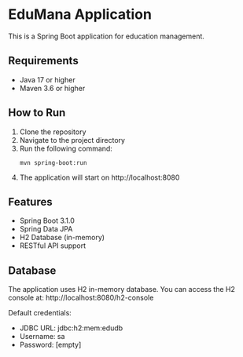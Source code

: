 # EduMana Application

This is a Spring Boot application for education management.

## Requirements

- Java 17 or higher
- Maven 3.6 or higher

## How to Run

1. Clone the repository
2. Navigate to the project directory
3. Run the following command:
   ```
   mvn spring-boot:run
   ```
4. The application will start on http://localhost:8080

## Features

- Spring Boot 3.1.0
- Spring Data JPA
- H2 Database (in-memory)
- RESTful API support

## Database

The application uses H2 in-memory database. You can access the H2 console at:
http://localhost:8080/h2-console

Default credentials:

- JDBC URL: jdbc:h2:mem:edudb
- Username: sa
- Password: [empty]
